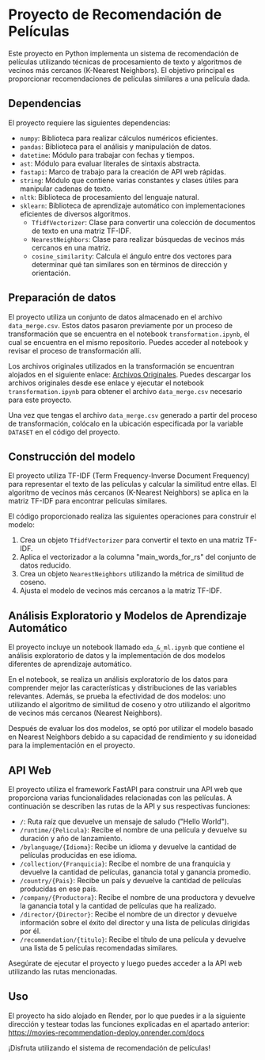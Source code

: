 # Proyecto de Recomendación de Películas

Este proyecto en Python implementa un sistema de recomendación de películas utilizando técnicas de procesamiento de texto y algoritmos de vecinos más cercanos (K-Nearest Neighbors). El objetivo principal es proporcionar recomendaciones de películas similares a una película dada.

## Dependencias

El proyecto requiere las siguientes dependencias:

- `numpy`: Biblioteca para realizar cálculos numéricos eficientes.
- `pandas`: Biblioteca para el análisis y manipulación de datos.
- `datetime`: Módulo para trabajar con fechas y tiempos.
- `ast`: Módulo para evaluar literales de sintaxis abstracta.
- `fastapi`: Marco de trabajo para la creación de API web rápidas.
- `string`: Módulo que contiene varias constantes y clases útiles para manipular cadenas de texto.
- `nltk`: Biblioteca de procesamiento del lenguaje natural.
- `sklearn`: Biblioteca de aprendizaje automático con implementaciones eficientes de diversos algoritmos.
  - `TfidfVectorizer`: Clase para convertir una colección de documentos de texto en una matriz TF-IDF.
  - `NearestNeighbors`: Clase para realizar búsquedas de vecinos más cercanos en una matriz.
  - `cosine_similarity`: Calcula el ángulo entre dos vectores para determinar qué tan similares son en términos de dirección y orientación.


## Preparación de datos

El proyecto utiliza un conjunto de datos almacenado en el archivo `data_merge.csv`. Estos datos pasaron previamente por un proceso de transformación que se encuentra en el notebook `transformation.ipynb`, el cual se encuentra en el mismo repositorio. Puedes acceder al notebook y revisar el proceso de transformación allí.

Los archivos originales utilizados en la transformación se encuentran alojados en el siguiente enlace: [Archivos Originales](https://drive.google.com/drive/folders/1Gu3VJ8NGSNpxriCeHdR9q5PCdHFhaJET?usp=sharing). Puedes descargar los archivos originales desde ese enlace y ejecutar el notebook `transformation.ipynb` para obtener el archivo `data_merge.csv` necesario para este proyecto.

Una vez que tengas el archivo `data_merge.csv` generado a partir del proceso de transformación, colócalo en la ubicación especificada por la variable `DATASET` en el código del proyecto.


## Construcción del modelo

El proyecto utiliza TF-IDF (Term Frequency-Inverse Document Frequency) para representar el texto de las películas y calcular la similitud entre ellas. El algoritmo de vecinos más cercanos (K-Nearest Neighbors) se aplica en la matriz TF-IDF para encontrar películas similares.

El código proporcionado realiza las siguientes operaciones para construir el modelo:

1. Crea un objeto `TfidfVectorizer` para convertir el texto en una matriz TF-IDF.
2. Aplica el vectorizador a la columna "main_words_for_rs" del conjunto de datos reducido.
3. Crea un objeto `NearestNeighbors` utilizando la métrica de similitud de coseno.
4. Ajusta el modelo de vecinos más cercanos a la matriz TF-IDF.

## Análisis Exploratorio y Modelos de Aprendizaje Automático

El proyecto incluye un notebook llamado `eda_&_ml.ipynb` que contiene el análisis exploratorio de datos y la implementación de dos modelos diferentes de aprendizaje automático.

En el notebook, se realiza un análisis exploratorio de los datos para comprender mejor las características y distribuciones de las variables relevantes. Además, se prueba la efectividad de dos modelos: uno utilizando el algoritmo de similitud de coseno y otro utilizando el algoritmo de vecinos más cercanos (Nearest Neighbors).

Después de evaluar los dos modelos, se optó por utilizar el modelo basado en Nearest Neighbors debido a su capacidad de rendimiento y su idoneidad para la implementación en el proyecto.

## API Web

El proyecto utiliza el framework FastAPI para construir una API web que proporciona varias funcionalidades relacionadas con las películas. A continuación se describen las rutas de la API y sus respectivas funciones:

- `/`: Ruta raíz que devuelve un mensaje de saludo ("Hello World").
- `/runtime/{Pelicula}`: Recibe el nombre de una película y devuelve su duración y año de lanzamiento.
- `/bylanguage/{Idioma}`: Recibe un idioma y devuelve la cantidad de películas producidas en ese idioma.
- `/collection/{Franquicia}`: Recibe el nombre de una franquicia y devuelve la cantidad de películas, ganancia total y ganancia promedio.
- `/country/{Pais}`: Recibe un país y devuelve la cantidad de películas producidas en ese país.
- `/company/{Productora}`: Recibe el nombre de una productora y devuelve la ganancia total y la cantidad de películas que ha realizado.
- `/director/{Director}`: Recibe el nombre de un director y devuelve información sobre el éxito del director y una lista de películas dirigidas por él.
- `/recommendation/{titulo}`: Recibe el título de una película y devuelve una lista de 5 películas recomendadas similares.

Asegúrate de ejecutar el proyecto y luego puedes acceder a la API web utilizando las rutas mencionadas.

## Uso

El proyecto ha sido alojado en Render, por lo que puedes ir a la siguiente dirección y testear todas las funciones explicadas en el apartado anterior:
https://movies-recommendation-deploy.onrender.com/docs


¡Disfruta utilizando el sistema de recomendación de películas!

